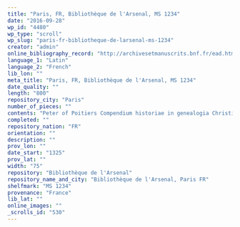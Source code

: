 ```yaml
---
title: "Paris, FR, Bibliothèque de l'Arsenal, MS 1234"
date: "2016-09-28"
wp_id: "4480"
wp_type: "scroll"
wp_slug: "paris-fr-bibliotheque-de-larsenal-ms-1234"
creator: "admin"
online_bibliography_record: "http://archivesetmanuscrits.bnf.fr/ead.html?id=FRBNFEAD000079266"
language_1: "Latin"
language_2: "French"
lib_lon: ""
meta_title: "Paris, FR, Bibliothèque de l'Arsenal, MS 1234"
date_quality: ""
length: "800"
repository_city: "Paris"
number_of_pieces: ""
contents: "Peter of Poitiers Compendium historiae in genealogia Christi."
completed: ""
repository_nation: "FR"
orientation: ""
description: ""
prov_lon: ""
date_start: "1325"
prov_lat: ""
width: "75"
repository: "Bibliothèque de l'Arsenal"
repository_name_and_city: "Bibliothèque de l'Arsenal, Paris FR"
shelfmark: "MS 1234"
provenance: "France"
lib_lat: ""
online_images: ""
_scrolls_id: "530"
---
```



